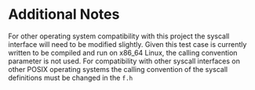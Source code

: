 # Additional Notes

For other operating system compatibility with this project the syscall interface will need to be modified slightly. Given this test case is currently written to be compiled and run on x86\_64 Linux, the calling convention parameter is not used. For compatibility with other syscall interfaces on other POSIX operating systems the calling convention of the syscall definitions must be changed in the `f.h` 

